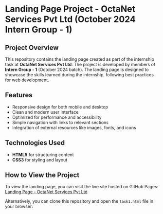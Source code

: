 # Landing Page Project - OctaNet Services Pvt Ltd (October 2024 Intern Group - 1)

## Project Overview

This repository contains the landing page created as part of the internship task at **OctaNet Services Pvt Ltd**. The project is developed by members of **Intern Group - 1** (October 2024 batch). The landing page is designed to showcase the skills learned during the internship, following best practices for web development.

## Features

- Responsive design for both mobile and desktop
- Clean and modern user interface
- Optimized for performance and accessibility
- Simple navigation with links to relevant sections
- Integration of external resources like images, fonts, and icons

## Technologies Used

- **HTML5** for structuring content
- **CSS3** for styling and layout

## How to View the Project

To view the landing page, you can visit the live site hosted on GitHub Pages:
[Landing Page - OctaNet Services Pvt Ltd](https://your-github-username.github.io/your-repo-name)

Alternatively, you can clone this repository and open the `task1.html` file in your browser:
